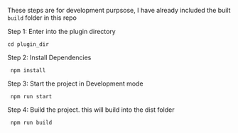 These steps are for development purpsose, I have already included the built ```build``` folder in this repo

Step 1: Enter into the plugin directory

```
cd plugin_dir
```

Step 2: Install Dependencies

```
 npm install
```

Step 3: Start the project in Development mode

```
 npm run start
```

Step 4: Build the project. this will build into the dist folder
```
 npm run build
```